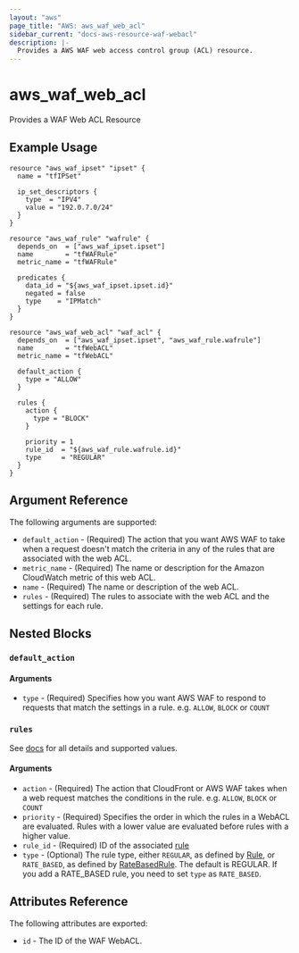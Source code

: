 ```yaml
---
layout: "aws"
page_title: "AWS: aws_waf_web_acl"
sidebar_current: "docs-aws-resource-waf-webacl"
description: |-
  Provides a AWS WAF web access control group (ACL) resource.
---
```


# aws_waf_web_acl

Provides a WAF Web ACL Resource

## Example Usage

```hcl
resource "aws_waf_ipset" "ipset" {
  name = "tfIPSet"

  ip_set_descriptors {
    type  = "IPV4"
    value = "192.0.7.0/24"
  }
}

resource "aws_waf_rule" "wafrule" {
  depends_on  = ["aws_waf_ipset.ipset"]
  name        = "tfWAFRule"
  metric_name = "tfWAFRule"

  predicates {
    data_id = "${aws_waf_ipset.ipset.id}"
    negated = false
    type    = "IPMatch"
  }
}

resource "aws_waf_web_acl" "waf_acl" {
  depends_on  = ["aws_waf_ipset.ipset", "aws_waf_rule.wafrule"]
  name        = "tfWebACL"
  metric_name = "tfWebACL"

  default_action {
    type = "ALLOW"
  }

  rules {
    action {
      type = "BLOCK"
    }

    priority = 1
    rule_id  = "${aws_waf_rule.wafrule.id}"
    type     = "REGULAR"
  }
}
```

## Argument Reference

The following arguments are supported:

* `default_action` - (Required) The action that you want AWS WAF to take when a request doesn't match the criteria in any of the rules that are associated with the web ACL.
* `metric_name` - (Required) The name or description for the Amazon CloudWatch metric of this web ACL.
* `name` - (Required) The name or description of the web ACL.
* `rules` - (Required) The rules to associate with the web ACL and the settings for each rule.

## Nested Blocks

### `default_action`

#### Arguments

* `type` - (Required) Specifies how you want AWS WAF to respond to requests that match the settings in a rule.
  e.g. `ALLOW`, `BLOCK` or `COUNT`

### `rules`

See [docs](http://docs.aws.amazon.com/waf/latest/APIReference/API_ActivatedRule.html) for all details and supported values.

#### Arguments

* `action` - (Required) The action that CloudFront or AWS WAF takes when a web request matches the conditions in the rule.
  e.g. `ALLOW`, `BLOCK` or `COUNT`
* `priority` - (Required) Specifies the order in which the rules in a WebACL are evaluated.
  Rules with a lower value are evaluated before rules with a higher value.
* `rule_id` - (Required) ID of the associated [rule](/docs/providers/aws/r/waf_rule.html)
* `type` - (Optional) The rule type, either `REGULAR`, as defined by [Rule](http://docs.aws.amazon.com/waf/latest/APIReference/API_Rule.html), or `RATE_BASED`, as defined by [RateBasedRule](http://docs.aws.amazon.com/waf/latest/APIReference/API_RateBasedRule.html). The default is REGULAR. If you add a RATE_BASED rule, you need to set `type` as `RATE_BASED`.

## Attributes Reference

The following attributes are exported:

* `id` - The ID of the WAF WebACL.
